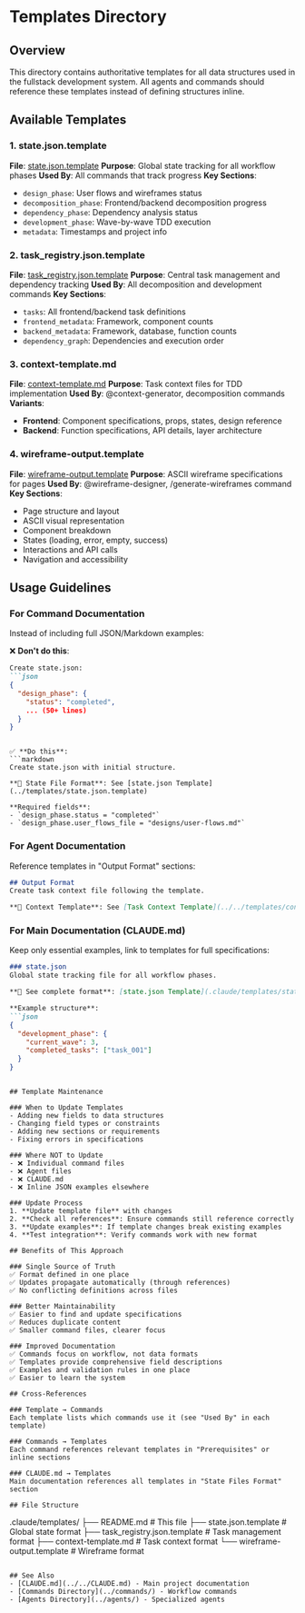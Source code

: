 # Templates Directory

## Overview
This directory contains authoritative templates for all data structures used in the fullstack development system. All agents and commands should reference these templates instead of defining structures inline.

## Available Templates

### 1. state.json.template
**File**: [state.json.template](./state.json.template)
**Purpose**: Global state tracking for all workflow phases
**Used By**: All commands that track progress
**Key Sections**:
- `design_phase`: User flows and wireframes status
- `decomposition_phase`: Frontend/backend decomposition progress  
- `dependency_phase`: Dependency analysis status
- `development_phase`: Wave-by-wave TDD execution
- `metadata`: Timestamps and project info

### 2. task_registry.json.template
**File**: [task_registry.json.template](./task_registry.json.template)
**Purpose**: Central task management and dependency tracking
**Used By**: All decomposition and development commands
**Key Sections**:
- `tasks`: All frontend/backend task definitions
- `frontend_metadata`: Framework, component counts
- `backend_metadata`: Framework, database, function counts
- `dependency_graph`: Dependencies and execution order

### 3. context-template.md
**File**: [context-template.md](./context-template.md)
**Purpose**: Task context files for TDD implementation
**Used By**: @context-generator, decomposition commands
**Variants**:
- **Frontend**: Component specifications, props, states, design reference
- **Backend**: Function specifications, API details, layer architecture

### 4. wireframe-output.template
**File**: [wireframe-output.template](./wireframe-output.template)
**Purpose**: ASCII wireframe specifications for pages
**Used By**: @wireframe-designer, /generate-wireframes command
**Key Sections**:
- Page structure and layout
- ASCII visual representation
- Component breakdown
- States (loading, error, empty, success)
- Interactions and API calls
- Navigation and accessibility

## Usage Guidelines

### For Command Documentation
Instead of including full JSON/Markdown examples:

❌ **Don't do this**:
```markdown
Create state.json:
```json
{
  "design_phase": {
    "status": "completed",
    ... (50+ lines)
  }
}
```
```

✅ **Do this**:
```markdown
Create state.json with initial structure.

**📄 State File Format**: See [state.json Template](../templates/state.json.template)

**Required fields**:
- `design_phase.status = "completed"`
- `design_phase.user_flows_file = "designs/user-flows.md"`
```

### For Agent Documentation
Reference templates in "Output Format" sections:

```markdown
## Output Format
Create task context file following the template.

**📄 Context Template**: See [Task Context Template](../../templates/context-template.md#for-frontend-components)
```

### For Main Documentation (CLAUDE.md)
Keep only essential examples, link to templates for full specifications:

```markdown
### state.json
Global state tracking file for all workflow phases.

**📄 See complete format**: [state.json Template](.claude/templates/state.json.template)

**Example structure**:
```json
{
  "development_phase": {
    "current_wave": 3,
    "completed_tasks": ["task_001"]
  }
}
```
```

## Template Maintenance

### When to Update Templates
- Adding new fields to data structures
- Changing field types or constraints
- Adding new sections or requirements
- Fixing errors in specifications

### Where NOT to Update
- ❌ Individual command files
- ❌ Agent files  
- ❌ CLAUDE.md
- ❌ Inline JSON examples elsewhere

### Update Process
1. **Update template file** with changes
2. **Check all references**: Ensure commands still reference correctly
3. **Update examples**: If template changes break existing examples
4. **Test integration**: Verify commands work with new format

## Benefits of This Approach

### Single Source of Truth
✅ Format defined in one place
✅ Updates propagate automatically (through references)
✅ No conflicting definitions across files

### Better Maintainability
✅ Easier to find and update specifications
✅ Reduces duplicate content
✅ Smaller command files, clearer focus

### Improved Documentation
✅ Commands focus on workflow, not data formats
✅ Templates provide comprehensive field descriptions
✅ Examples and validation rules in one place
✅ Easier to learn the system

## Cross-References

### Template → Commands
Each template lists which commands use it (see "Used By" in each template)

### Commands → Templates
Each command references relevant templates in "Prerequisites" or inline sections

### CLAUDE.md → Templates
Main documentation references all templates in "State Files Format" section

## File Structure
```
.claude/templates/
├── README.md                      # This file
├── state.json.template            # Global state format
├── task_registry.json.template    # Task management format
├── context-template.md            # Task context format
└── wireframe-output.template      # Wireframe format
```

## See Also
- [CLAUDE.md](../../CLAUDE.md) - Main project documentation
- [Commands Directory](../commands/) - Workflow commands
- [Agents Directory](../agents/) - Specialized agents
